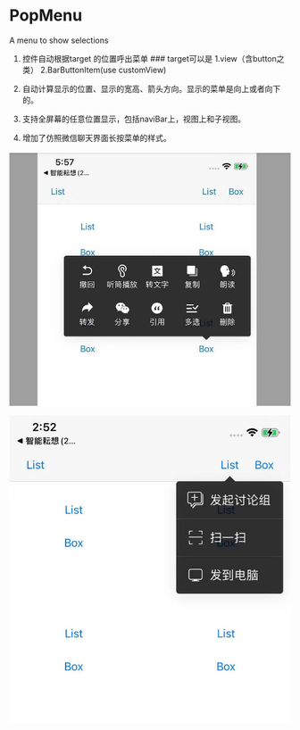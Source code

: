 # PopMenu
A menu to show selections


1. 控件自动根据target 的位置呼出菜单 ### target可以是 1.view（含button之类） 2.BarButtonItem(use customView)

2. 自动计算显示的位置、显示的宽高、箭头方向。显示的菜单是向上或者向下的。

3. 支持全屏幕的任意位置显示，包括naviBar上，视图上和子视图。

4. 增加了仿照微信聊天界面长按菜单的样式。

![仿照微信长按样式](box.jpg "PopViewExample")

![更多列表样式](list.jpeg "PopViewExample")
